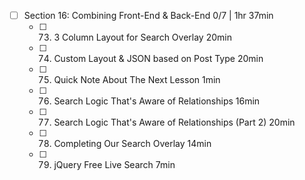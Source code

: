 - [ ] Section 16: Combining Front-End & Back-End 0/7 | 1hr 37min
  - [ ] 73. 3 Column Layout for Search Overlay 20min
  - [ ] 74. Custom Layout & JSON based on Post Type 20min
  - [ ] 75. Quick Note About The Next Lesson 1min
  - [ ] 76. Search Logic That's Aware of Relationships 16min
  - [ ] 77. Search Logic That's Aware of Relationships (Part 2) 20min
  - [ ] 78. Completing Our Search Overlay 14min
  - [ ] 79. jQuery Free Live Search 7min

